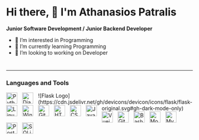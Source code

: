 # Hi there, 👋 I'm Athanasios Patralis

**Junior Software Development / Junior Backend Developer**

- 👀 I’m interested in Programming
- 🌱 I’m currently learning Programming
- 💞️ I’m looking to working on Developer

#

---
### Languages and Tools
<img src="https://cdn.jsdelivr.net/gh/devicons/devicon/icons/python/python-original.svg" alt="Python" width="30px" align="left" style="padding-right: 10px;" />
<img src="https://cdn.jsdelivr.net/gh/devicons/devicon/icons/django/django-plain.svg" alt="Django" width="30px" align="left" style="padding-right: 10px;" />
![Flask Logo](https://cdn.jsdelivr.net/gh/devicons/devicon/icons/flask/flask-original.svg#gh-dark-mode-only)

<!--
<img src="https://cdn.jsdelivr.net/gh/devicons/devicon/icons/flask/flask-original.svg" alt="Flask" width="30px" align="left" style="padding-right: 10px;" />
<img src="https://cdn.jsdelivr.net/gh/devicons/icons/php/php-original.svg" alt="PHP" width="40px" align="left" style="padding-right: 10px;" />
<img src="https://cdn.jsdelivr.net/gh/devicons/icons/laravel/laravel-plain-wordmark.svg" alt="Laravel" width="40px" align="left" style="padding-right: 10px;" />
<img src="https://cdn.jsdelivr.net/gh/devicons/icons/symfony/symfony-original.svg" alt="Symfony" width="40px" align="left" style="padding-right: 10px;" />
<img src="https://cdn.jsdelivr.net/gh/devicons/devicon/icons/ruby/ruby-original.svg" alt="Ruby" width="40px" align="left" style="padding-right: 10px;" />
<img src="https://cdn.jsdelivr.net/gh/devicons/devicon/icons/rails/rails-original-wordmark.svg" alt="Rails" width="40px" align="left" style="padding-right: 10px;" />
-->
<img src="https://cdn.jsdelivr.net/gh/devicons/devicon/icons/linux/linux-original.svg" alt="Linux" width="30px" align="left" style="padding-right: 10px;" />
<img src="https://cdn.jsdelivr.net/gh/devicons/devicon/icons/windows8/windows8-original.svg" alt="Windows" width="30px" align="left" style="padding-right: 10px;" />
<img src="https://cdn.jsdelivr.net/gh/devicons/devicon/icons/git/git-original.svg" alt="Git" width="30px" align="left" style="padding-right: 10px;" />
<img src="https://cdn.jsdelivr.net/gh/devicons/devicon/icons/html5/html5-original.svg" alt="HTML5" width="30px" align="left" style="padding-right: 10px;" />
<img src="https://cdn.jsdelivr.net/gh/devicons/devicon/icons/css3/css3-original.svg" alt="CSS3" width="30px" align="left" style="padding-right: 10px;" />
<img src="https://cdn.jsdelivr.net/gh/devicons/devicon/icons/javascript/javascript-original.svg" alt="JavaScript" width="30px" align="left" style="padding-right: 10px;" />
<!-- 
  <img src="https://cdn.jsdelivr.net/gh/devicons/icons/bootstrap/bootstrap-original.svg" alt="Bootstrap" width="30px" align="left" style="padding-right: 10px;" />
-->
<img src="https://cdn.jsdelivr.net/gh/devicons/devicon/icons/vuejs/vuejs-original-wordmark.svg" alt="Vuejs" width="30px" align="left" style="padding-right: 10px;" />
<img src="https://cdn.jsdelivr.net/gh/devicons/devicon/icons/github/github-original.svg" alt="GitHub" width="30px" align="left" style="padding-right: 10px;" />
<!-- 
  <img src="https://cdn.jsdelivr.net/gh/devicons/devicon/icons/gitlab/gitlab-original.svg" alt="GitLab" width="30px" align="left" style="padding-right: 10px;" />
-->
<img src="https://cdn.jsdelivr.net/gh/devicons/devicon/icons/bash/bash-original.svg" alt="Bash" width="30px" align="left" style="padding-right: 10px;" />
<img src="https://cdn.jsdelivr.net/gh/devicons/devicon/icons/mongodb/mongodb-original-wordmark.svg" alt="MongoDB" width="30px" align="left" style="padding-right: 10px;" />
<img src="https://cdn.jsdelivr.net/gh/devicons/devicon/icons/mysql/mysql-original-wordmark.svg" alt="MySQL" width="30px" align="left" style="padding-right: 10px;" />
<img src="https://cdn.jsdelivr.net/gh/devicons/devicon/icons/postgresql/postgresql-original-wordmark.svg" alt="PostgreSQL" width="30px" align="left" style="padding-right: 10px;" />
<img src="https://cdn.jsdelivr.net/gh/devicons/devicon/icons/sqlite/sqlite-original-wordmark.svg" alt="SQLite" width="30px" align="left" style="padding-right: 10px;" />
<!--
  <img src="https://cdn.jsdelivr.net/gh/devicons/devicon/icons/trello/trello-plain-wordmark.svg" alt="Trello" width="30px" align="left" style="padding-right: 10px;" />
  <img src="https://cdn.jsdelivr.net/gh/devicons/devicon/icons/vscode/vscode-original-wordmark.svg" alt="VSCode" width="30px" align="left" style="padding-right: 10px;" />
-->
<br />

# 
